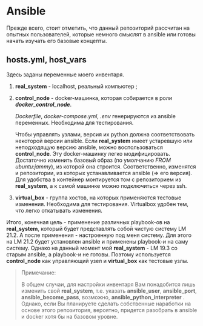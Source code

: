 # Ansible

Прежде всего, стоит отметить, что данный репозиторий рассчитан на опытных пользователей, которые немного смыслят в ansible или готовы начать изучать его базовые концепты.

## hosts.yml, host_vars

Здесь заданы переменные моего инвентаря. 

1. **real_system** - localhost, реальный компьютер ;

2. **control_node** - docker-машинка, которая собирается в роли ***docker_control_node***. 

   *Dockerfile*, *docker-compose.yml*, *.env* генерируются из ansible переменных. Необходима для тестирования.

   Чтобы управлять узлами, версия их python должна соответствовать некоторой версии ansible. Если **real_system** имеет устаревшую или неподходящую версию ansible, можно воспользоваться **control_node**. Эту docker-машинку легко модифицировать. Достаточно изменить базовый образ (по умолчанию *FROM ubuntu:jammy*), из которой она строится. Соответственно, изменятся и репозитории, из которых устанавливается ansible (=> его версия). Для удобства в контейнер монтируется том с репозиторием из **real_system**, а к самой машинке можно подключиться через ssh.

3. **virtual_box** - группа хостов, на которых применяются тестовые изменения. Необходима для тестирования. Virtualbox удобен тем, что легко откатывать изменения.

Итого, конечная цель - применение различных playbook-ов на **real_system**, который будет представлять собой чистую систему LM 21.2. А после применения - настроенную под меня систему. Для этого на LM 21.2 будет установлен ansible и применены playbook-и на саму систему. Однако на данный момент мой **real_system** - LM 19.3 со старым ansible, а playbook-и не готовы. Поэтому используется **control_node** как управляющий узел и **virtual_box** как тестовые узлы.

> Примечание:
>
> В общем случаи, для настройки инвентаря Вам понадобится лишь изменить свой **real_system**, т.е. указать **ansible_user**, **ansible_port**, **ansible_become_pass**, возможно, **ansible_python_interpreter** . Однако, если Вы планируете сделать собственные наработки на основе этого репозитория, вероятно, придется разобрать в ansible и docker хотя бы на базовом уровне.